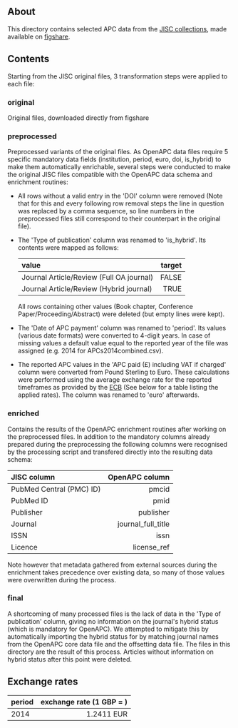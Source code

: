 
## About

This directory contains selected APC data from the [JISC collections](https://www.jisc-collections.ac.uk/Jisc-Monitor/APC-data-collection/), made available on [figshare](https://figshare.com/search?q=jisc+collections&quick=1).

## Contents

Starting from the JISC original files, 3 transformation steps were applied to each file:

### original

Original files, downloaded directly from figshare

### preprocessed

Preprocessed variants of the original files. As OpenAPC data files require 5 specific mandatory data fields (institution, period, euro, doi, is_hybrid) to make them automatically enrichable, several steps were conducted to make the original JISC files compatible with the OpenAPC data schema and enrichment routines:

- All rows without a valid entry in the 'DOI' column were removed (Note that for this and every following row removal steps the line in question was replaced by a comma sequence, so line numbers in the preprocessed files still correspond to their counterpart in the original file).
- The 'Type of publication' column was renamed to 'is_hybrid'. Its contents were mapped as follows:

  | value                                     | target          | 
  |:------------------------------------------|----------------:|
  | Journal Article/Review (Full OA journal)  | FALSE           |
  | Journal Article/Review (Hybrid journal)   | TRUE            |

  All rows containing other values (Book chapter, Conference Paper/Proceeding/Abstract) were deleted (but empty lines were kept).

- The 'Date of APC payment' column was renamed to 'period'. Its values (various date formats) were converted to 4-digit years. In case of missing values a default value equal to the reported year of the file was assigned (e.g. 2014 for APCs2014combined.csv).
- The reported APC values in the 'APC paid (£) including VAT if charged' column were converted from Pound Sterling to Euro. These calculations were performed using the average exchange rate for the reported timeframes as provided by the [ECB](https://www.ecb.europa.eu/stats/exchange/eurofxref/html/eurofxref-graph-gbp.en.html) (See below for a table listing the applied rates). The column was renamed to 'euro' afterwards.

### enriched

Contains the results of the OpenAPC enrichment routines after working on the preprocessed files. In addition to the mandatory columns already prepared during the preprocessing the following columns were recognised by the processing script and transfered directly into the resulting data schema:

| JISC column                       | OpenAPC column          | 
|:----------------------------------|------------------------:|
| PubMed Central (PMC) ID)          | pmcid                   |
| PubMed ID                         | pmid                    |
| Publisher                         | publisher               |
| Journal                           | journal_full_title      |
| ISSN                              | issn                    |
| Licence                           | license_ref             |

Note however that metadata gathered from external sources during the enrichment takes precedence over existing data, so many of those values were overwritten during the process.

### final

A shortcoming of many processed files is the lack of data in the 'Type of publication' column, giving no information on the journal's hybrid status (which is mandatory for OpenAPC). We attempted to mitigate this by automatically importing the hybrid status for by matching journal names from the OpenAPC core data file and the offsetting data file. The files in this directory are the result of this process. Articles without information on hybrid status after this point were deleted. 


## Exchange rates

| period                   | exchange rate (1 GBP = )  | 
|:-------------------------|--------------------------:|
| 2014                     | 1.2411 EUR                | 

